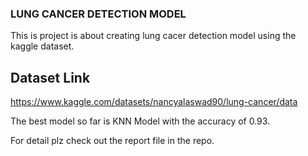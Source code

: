 ### LUNG CANCER DETECTION MODEL

This is project is about creating lung cacer detection model using the kaggle dataset.

## Dataset Link

https://www.kaggle.com/datasets/nancyalaswad90/lung-cancer/data


The best model so far is KNN Model with the accuracy of 0.93.

For detail plz check out the report file in the repo.
